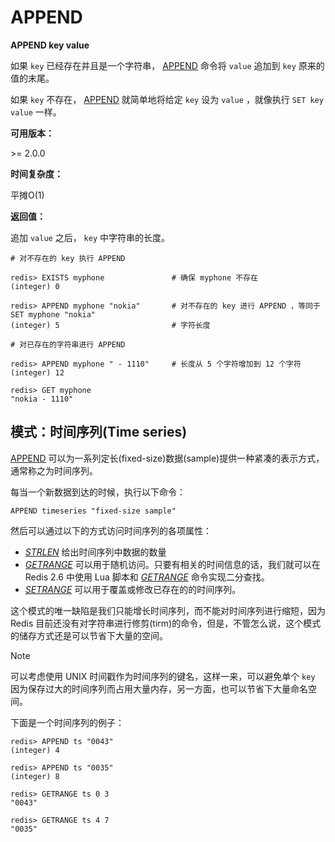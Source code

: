 
# APPEND

**APPEND key value**

如果 `key` 已经存在并且是一个字符串， [APPEND](#append) 命令将 `value` 追加到 `key` 原来的值的末尾。

如果 `key` 不存在， [APPEND](#append) 就简单地将给定 `key` 设为 `value` ，就像执行 `SET key value` 一样。

**可用版本：**

&gt;= 2.0.0

**时间复杂度：**

平摊O(1)

**返回值：**

追加 `value` 之后， `key` 中字符串的长度。

```
# 对不存在的 key 执行 APPEND

redis> EXISTS myphone               # 确保 myphone 不存在
(integer) 0

redis> APPEND myphone "nokia"       # 对不存在的 key 进行 APPEND ，等同于 SET myphone "nokia"
(integer) 5                         # 字符长度

# 对已存在的字符串进行 APPEND

redis> APPEND myphone " - 1110"     # 长度从 5 个字符增加到 12 个字符
(integer) 12

redis> GET myphone
"nokia - 1110"

```

## 模式：时间序列(Time series)

[APPEND](#append) 可以为一系列定长(fixed-size)数据(sample)提供一种紧凑的表示方式，通常称之为时间序列。

每当一个新数据到达的时候，执行以下命令：

```
APPEND timeseries "fixed-size sample"

```

然后可以通过以下的方式访问时间序列的各项属性：

*   [_STRLEN_](strlen.html#strlen) 给出时间序列中数据的数量
*   [_GETRANGE_](getrange.html#getrange) 可以用于随机访问。只要有相关的时间信息的话，我们就可以在 Redis 2.6 中使用 Lua 脚本和 [_GETRANGE_](getrange.html#getrange) 命令实现二分查找。
*   [_SETRANGE_](setrange.html#setrange) 可以用于覆盖或修改已存在的的时间序列。

这个模式的唯一缺陷是我们只能增长时间序列，而不能对时间序列进行缩短，因为 Redis 目前还没有对字符串进行修剪(tirm)的命令，但是，不管怎么说，这个模式的储存方式还是可以节省下大量的空间。

Note

可以考虑使用 UNIX 时间戳作为时间序列的键名，这样一来，可以避免单个 `key` 因为保存过大的时间序列而占用大量内存，另一方面，也可以节省下大量命名空间。

下面是一个时间序列的例子：

```
redis> APPEND ts "0043"
(integer) 4

redis> APPEND ts "0035"
(integer) 8

redis> GETRANGE ts 0 3
"0043"

redis> GETRANGE ts 4 7
"0035"

```
